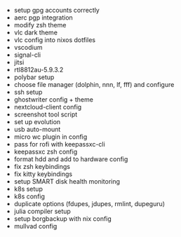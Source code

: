 * setup gpg accounts correctly
* aerc pgp integration
* modify zsh theme
* vlc dark theme
* vlc config into nixos dotfiles
* vscodium
* signal-cli
* jitsi
* rtl8812au-5.9.3.2
* polybar setup
* choose file manager (dolphin, nnn, lf, fff) and configure
* ssh setup
* ghostwriter config + theme
* nextcloud-client config
* screenshot tool script
* set up evolution
* usb auto-mount
* micro wc plugin in config
* pass for rofi with keepassxc-cli
* keepassxc zsh config
* format hdd and add to hardware config
* fix zsh keybindings
* fix kitty keybindings
* setup SMART disk health monitoring
* k8s setup
* k8s config
* duplicate options (fdupes, jdupes, rmlint, dupeguru)
* julia compiler setup
* setup borgbackup with nix config
* mullvad config
